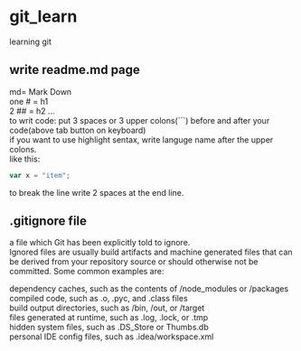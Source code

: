 # git_learn
learning git 
## write readme.md page  
md= Mark Down  
one # = h1  
2 ## = h2 ...  
to writ code: put 3 spaces or 3 upper colons(```) before and after your code(above tab button on keyboard)  
if you want to use highlight sentax, write languge name after the upper colons.  
like this:  
```javascript
var x = "item";
```  
to break the line write 2 spaces at the end line.  
## .gitignore file
a file which Git has been explicitly told to ignore.  
Ignored files are usually build artifacts and machine generated files that can be derived from your repository source or should otherwise not be committed. Some common examples are:  

dependency caches, such as the contents of /node_modules or /packages  
compiled code, such as .o, .pyc, and .class files  
build output directories, such as /bin, /out, or /target  
files generated at runtime, such as .log, .lock, or .tmp  
hidden system files, such as .DS_Store or Thumbs.db  
personal IDE config files, such as .idea/workspace.xml  
